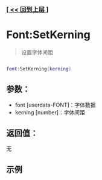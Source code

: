 ### [[ << 回到上层 ]](index.md)

# Font:SetKerning

> 设置字体间距

```lua

font:SetKerning(kerning)

```

## 参数：

+ font [userdata-FONT]：字体数据
+ kerning [number]：字体间距

## 返回值：

无

## 示例

```lua

```